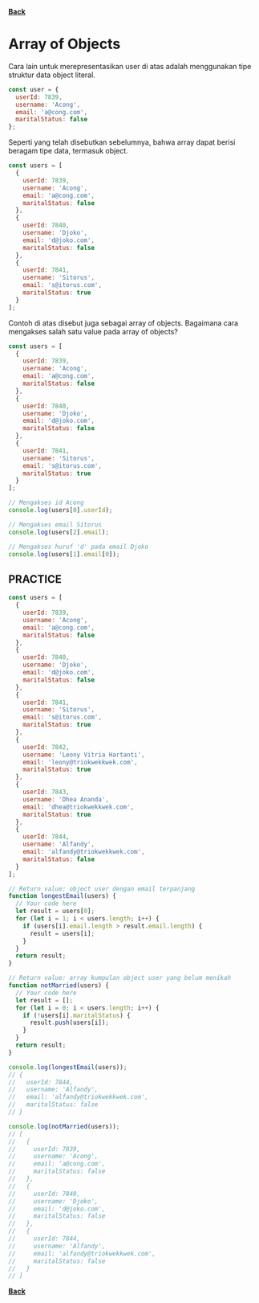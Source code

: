 [**Back**](./es6-variables-nested-party-process-argv-arrow-function.md)

# Array of Objects

Cara lain untuk merepresentasikan user di atas adalah menggunakan tipe struktur data object literal.

```javascript
const user = {
  userId: 7839,
  username: 'Acong',
  email: 'a@cong.com',
  maritalStatus: false
};
```

Seperti yang telah disebutkan sebelumnya, bahwa array dapat berisi beragam tipe data, termasuk object.

```javascript
const users = [
  {
    userId: 7839,
    username: 'Acong',
    email: 'a@cong.com',
    maritalStatus: false
  },
  {
    userId: 7840,
    username: 'Djoko',
    email: 'd@joko.com',
    maritalStatus: false
  },
  {
    userId: 7841,
    username: 'Sitorus',
    email: 's@itorus.com',
    maritalStatus: true
  }
];
```

Contoh di atas disebut juga sebagai array of objects. Bagaimana cara mengakses salah satu value pada array of objects?

```javascript
const users = [
  {
    userId: 7839,
    username: 'Acong',
    email: 'a@cong.com',
    maritalStatus: false
  },
  {
    userId: 7840,
    username: 'Djoko',
    email: 'd@joko.com',
    maritalStatus: false
  },
  {
    userId: 7841,
    username: 'Sitorus',
    email: 's@itorus.com',
    maritalStatus: true
  }
];

// Mengakses id Acong
console.log(users[0].userId);

// Mengakses email Sitorus
console.log(users[2].email);

// Mengakses huruf 'd' pada email Djoko
console.log(users[1].email[0]);
```

## PRACTICE

```javascript
const users = [
  {
    userId: 7839,
    username: 'Acong',
    email: 'a@cong.com',
    maritalStatus: false
  },
  {
    userId: 7840,
    username: 'Djoko',
    email: 'd@joko.com',
    maritalStatus: false
  },
  {
    userId: 7841,
    username: 'Sitorus',
    email: 's@itorus.com',
    maritalStatus: true
  },
  {
    userId: 7842,
    username: 'Leony Vitria Hartanti',
    email: 'leony@triokwekkwek.com',
    maritalStatus: true
  },
  {
    userId: 7843,
    username: 'Dhea Ananda',
    email: 'dhea@triokwekkwek.com',
    maritalStatus: true
  },
  {
    userId: 7844,
    username: 'Alfandy',
    email: 'alfandy@triokwekkwek.com',
    maritalStatus: false
  }
];

// Return value: object user dengan email terpanjang
function longestEmail(users) {
  // Your code here
  let result = users[0];
  for (let i = 1; i < users.length; i++) {
    if (users[i].email.length > result.email.length) {
      result = users[i];
    }
  }
  return result;
}

// Return value: array kumpulan object user yang belum menikah
function notMarried(users) {
  // Your code here
  let result = [];
  for (let i = 0; i < users.length; i++) {
    if (!users[i].maritalStatus) {
      result.push(users[i]);
    }
  }
  return result;
}

console.log(longestEmail(users));
// {
//   userId: 7844,
//   username: 'Alfandy',
//   email: 'alfandy@triokwekkwek.com',
//   maritalStatus: false
// }

console.log(notMarried(users));
// [
//   {
//     userId: 7839,
//     username: 'Acong',
//     email: 'a@cong.com',
//     maritalStatus: false
//   },
//   {
//     userId: 7840,
//     username: 'Djoko',
//     email: 'd@joko.com',
//     maritalStatus: false
//   },
//   {
//     userId: 7844,
//     username: 'Alfandy',
//     email: 'alfandy@triokwekkwek.com',
//     maritalStatus: false
//   }
// ]
```

[**Back**](./es6-variables-nested-party-process-argv-arrow-function.md)